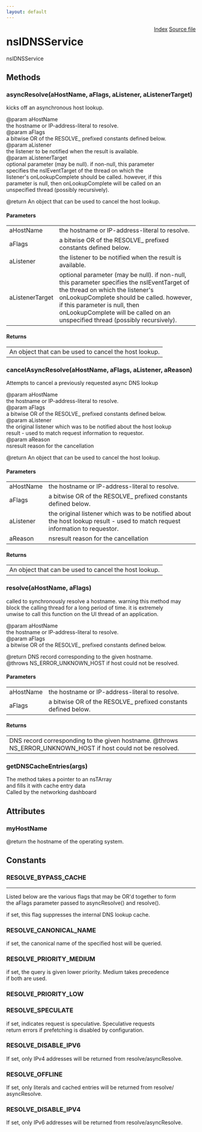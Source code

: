 ```yaml
---
layout: default
---
```

<div class='links' style='float:right'><a href="../index.html">Index</a>
<a href="http://dxr.mozilla.org/mozilla-central/source/netwerk/dns/nsIDNSService.idl">Source file</a>
</div>

# nsIDNSService #
  
nsIDNSService  
  

## Methods ##

### asyncResolve(aHostName, aFlags, aListener, aListenerTarget) ###
  
kicks off an asynchronous host lookup.  
  
@param aHostName  
       the hostname or IP-address-literal to resolve.  
@param aFlags  
       a bitwise OR of the RESOLVE_ prefixed constants defined below.  
@param aListener  
       the listener to be notified when the result is available.  
@param aListenerTarget  
       optional parameter (may be null).  if non-null, this parameter  
       specifies the nsIEventTarget of the thread on which the  
       listener's onLookupComplete should be called.  however, if this  
       parameter is null, then onLookupComplete will be called on an  
       unspecified thread (possibly recursively).  
  
@return An object that can be used to cancel the host lookup.  
  

#### Parameters ####

<table>

<tr>
<td>aHostName</td>
<td>       the hostname or IP-address-literal to resolve.  
</td>
</tr>

<tr>
<td>aFlags</td>
<td>       a bitwise OR of the RESOLVE_ prefixed constants defined below.  
</td>
</tr>

<tr>
<td>aListener</td>
<td>       the listener to be notified when the result is available.  
</td>
</tr>

<tr>
<td>aListenerTarget</td>
<td>       optional parameter (may be null).  if non-null, this parameter  
       specifies the nsIEventTarget of the thread on which the  
       listener's onLookupComplete should be called.  however, if this  
       parameter is null, then onLookupComplete will be called on an  
       unspecified thread (possibly recursively).  
</td>
</tr>

</table>

#### Returns ####

<table>

<tr>
<td>An object that can be used to cancel the host lookup.  
</td>
</tr>

</table>

### cancelAsyncResolve(aHostName, aFlags, aListener, aReason) ###
  
Attempts to cancel a previously requested async DNS lookup  
  
@param aHostName  
       the hostname or IP-address-literal to resolve.  
@param aFlags  
       a bitwise OR of the RESOLVE_ prefixed constants defined below.  
@param aListener  
       the original listener which was to be notified about the host lookup  
       result - used to match request information to requestor.  
@param aReason  
       nsresult reason for the cancellation  
  
@return An object that can be used to cancel the host lookup.  
  

#### Parameters ####

<table>

<tr>
<td>aHostName</td>
<td>       the hostname or IP-address-literal to resolve.  
</td>
</tr>

<tr>
<td>aFlags</td>
<td>       a bitwise OR of the RESOLVE_ prefixed constants defined below.  
</td>
</tr>

<tr>
<td>aListener</td>
<td>       the original listener which was to be notified about the host lookup  
       result - used to match request information to requestor.  
</td>
</tr>

<tr>
<td>aReason</td>
<td>       nsresult reason for the cancellation  
</td>
</tr>

</table>

#### Returns ####

<table>

<tr>
<td>An object that can be used to cancel the host lookup.  
</td>
</tr>

</table>

### resolve(aHostName, aFlags) ###
  
called to synchronously resolve a hostname.  warning this method may  
block the calling thread for a long period of time.  it is extremely  
unwise to call this function on the UI thread of an application.  
  
@param aHostName  
       the hostname or IP-address-literal to resolve.  
@param aFlags  
       a bitwise OR of the RESOLVE_ prefixed constants defined below.  
  
@return DNS record corresponding to the given hostname.  
@throws NS_ERROR_UNKNOWN_HOST if host could not be resolved.  
  

#### Parameters ####

<table>

<tr>
<td>aHostName</td>
<td>       the hostname or IP-address-literal to resolve.  
</td>
</tr>

<tr>
<td>aFlags</td>
<td>       a bitwise OR of the RESOLVE_ prefixed constants defined below.  
</td>
</tr>

</table>

#### Returns ####

<table>

<tr>
<td>DNS record corresponding to the given hostname.  
@throws NS_ERROR_UNKNOWN_HOST if host could not be resolved.  
</td>
</tr>

</table>

### getDNSCacheEntries(args) ###
  
The method takes a pointer to an nsTArray  
and fills it with cache entry data  
Called by the networking dashboard  
  

## Attributes ##

### myHostName ###
  
@return the hostname of the operating system.  
  

## Constants ##

### RESOLVE_BYPASS_CACHE ###
*********************************************************************  
Listed below are the various flags that may be OR'd together to form  
the aFlags parameter passed to asyncResolve() and resolve().  
  
  
if set, this flag suppresses the internal DNS lookup cache.  
  

### RESOLVE_CANONICAL_NAME ###
  
if set, the canonical name of the specified host will be queried.  
  

### RESOLVE_PRIORITY_MEDIUM ###
  
if set, the query is given lower priority. Medium takes precedence  
if both are used.  
  

### RESOLVE_PRIORITY_LOW ###

### RESOLVE_SPECULATE ###
  
if set, indicates request is speculative. Speculative requests   
return errors if prefetching is disabled by configuration.  
  

### RESOLVE_DISABLE_IPV6 ###
  
If set, only IPv4 addresses will be returned from resolve/asyncResolve.  
  

### RESOLVE_OFFLINE ###
  
If set, only literals and cached entries will be returned from resolve/  
asyncResolve.  
  

### RESOLVE_DISABLE_IPV4 ###
  
If set, only IPv6 addresses will be returned from resolve/asyncResolve.  
  
